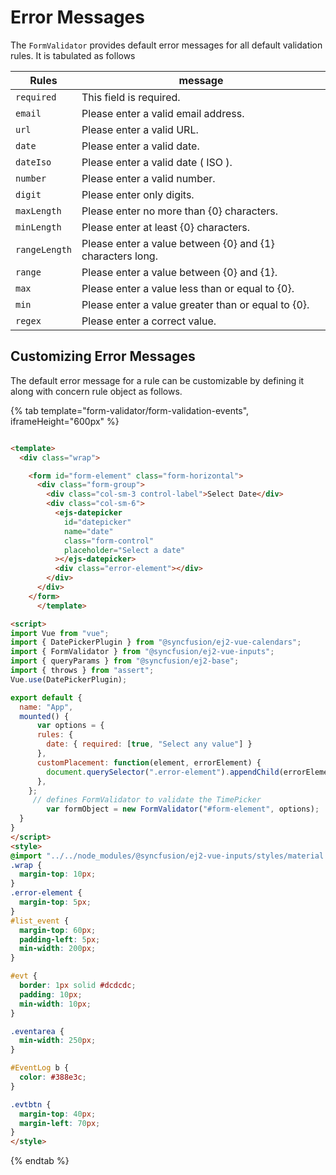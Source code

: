 # Error Messages

The `FormValidator` provides default error messages for all default validation rules.
It is tabulated as follows

| Rules | message |
| ------------- | ------------- |
| `required` | This field is required. |
| `email` | Please enter a valid email address. |
| `url` | Please enter a valid URL. |
| `date` | Please enter a valid date. |
| `dateIso` | Please enter a valid date ( ISO ). |
| `number` | Please enter a valid number. |
| `digit` | Please enter only digits. |
| `maxLength` | Please enter no more than {0} characters. |
| `minLength` | Please enter at least {0} characters. |
| `rangeLength` | Please enter a value between {0} and {1} characters long. |
| `range` | Please enter a value between {0} and {1}. |
| `max` | Please enter a value less than or equal to {0}. |
| `min` | Please enter a value greater than or equal to {0}. |
| `regex` | Please enter a correct value. |

## Customizing Error Messages

The default error message for a rule can be customizable by defining it along with concern rule object as follows.

{% tab template="form-validator/form-validation-events", iframeHeight="600px" %}

```html

<template>
  <div class="wrap">

    <form id="form-element" class="form-horizontal">
      <div class="form-group">
        <div class="col-sm-3 control-label">Select Date</div>
        <div class="col-sm-6">
          <ejs-datepicker
            id="datepicker"
            name="date"
            class="form-control"
            placeholder="Select a date"
          ></ejs-datepicker>
          <div class="error-element"></div>
        </div>
      </div>
    </form>
      </template>

<script>
import Vue from "vue";
import { DatePickerPlugin } from "@syncfusion/ej2-vue-calendars";
import { FormValidator } from "@syncfusion/ej2-vue-inputs";
import { queryParams } from "@syncfusion/ej2-base";
import { throws } from "assert";
Vue.use(DatePickerPlugin);

export default {
  name: "App",
  mounted() {
      var options = {
      rules: {
        date: { required: [true, "Select any value"] }
      },
      customPlacement: function(element, errorElement) {
        document.querySelector(".error-element").appendChild(errorElement);
      },
    };
     // defines FormValidator to validate the TimePicker
        var formObject = new FormValidator("#form-element", options);
  }
}
</script>
<style>
@import "../../node_modules/@syncfusion/ej2-vue-inputs/styles/material.css";
.wrap {
  margin-top: 10px;
}
.error-element {
  margin-top: 5px;
}
#list_event {
  margin-top: 60px;
  padding-left: 5px;
  min-width: 200px;
}

#evt {
  border: 1px solid #dcdcdc;
  padding: 10px;
  min-width: 10px;
}

.eventarea {
  min-width: 250px;
}

#EventLog b {
  color: #388e3c;
}

.evtbtn {
  margin-top: 40px;
  margin-left: 70px;
}
</style>

```

{% endtab %}
